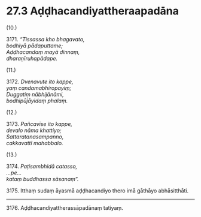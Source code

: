 

# 27.3 Aḍḍhacandiyattheraapadāna



(10.)

3171\. _“Tissassa kho bhagavato,_  
_bodhiyā pādaputtame;_  
_Aḍḍhacandaṃ mayā dinnaṃ,_  
_dharaṇīruhapādape._  


(11.)

3172\. _Dvenavute ito kappe,_  
_yaṃ candamabhiropayiṃ;_  
_Duggatiṃ nābhijānāmi,_  
_bodhipūjāyidaṃ phalaṃ._  


(12.)

3173\. _Pañcavīse ito kappe,_  
_devalo nāma khattiyo;_  
_Sattaratanasampanno,_  
_cakkavattī mahabbalo._  


(13.)

3174\. _Paṭisambhidā catasso,_  
_…pe…_  
_kataṃ buddhassa sāsanaṃ”._  


3175\. Itthaṃ sudaṃ āyasmā aḍḍhacandiyo thero imā gāthāyo abhāsitthāti.

---

3176\. Aḍḍhacandiyattherassāpadānaṃ tatiyaṃ.





